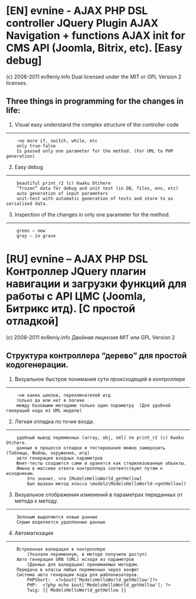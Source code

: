 [EN] evnine - AJAX PHP DSL controller JQuery Plugin AJAX Navigation + functions AJAX init for CMS API (Joomla, Bitrix, etc). [Easy debug]
================================
(c) 2008-2011 ev9eniy.info 
Dual licensed under the MIT or GPL Version 2 licenses.

Three things in programming for the changes in life:
----
1.	Visual easy understand the complex structure of the controller code 
----
		-no more if, switch, while, etc
		only true-false
		Is passed only one parameter for the method. (For UML to PHP generation)

2.	Easy debug 
----
		beautiful print_r2 (c) Kwaku Otchere 
		“frozen” data for debug and unit test (in DB, files, env, etc)
		auto generation of input parameters
		unit-test with automatic generation of tests and store to as serialized data.

3.	Inspection of the changes in only one parameter for the method.
----
		green – new 
		gray – in grave

[RU] evnine – AJAX PHP DSL Контроллер JQuery плагин навигации и загрузки функций  для работы с API ЦМС (Joomla, Битрикс итд). [С простой отладкой]
================================
(c) 2008-2011 ev9eniy.info
Двойная лицензия MIT или GPL Version 2

Структура контроллера “дерево” для простой кодогенерации.
----
1.	Визуальное быстрое понимания сути происходящей в контроллере
----
		-ни каких циклов, переключателей итд
		только да или нет в логике
		между базовыми методами только один параметру  (Для удобной генераций кода из UML модели) 

2.	Легкая отладка по точке вxода.
----
		удобный вывод переменных (array, obj, xml) по print_r2 (c) Kwaku Otchere.
		данные в процессе отладки и тестирования можно заморозить (Таблицы, Файлы, окружение, итд)
		авто генерация входных параметров 
		Юнит-тесты создаются сами и хранятся как стерилизованные объекты.
		Имена в массиве ответа контроллера соответствуют путям к исходникам.
			Это значит, что [ModelsHelloWorld_getHellow]
			был вызван метод класса \models\ModelsHelloWorld->getHellow()

3.	Визуальное отображения изменений в параметрах переданных от метода к методу.
----
		Зеленым выделяются новые данные
		Серым веделяется удалленные данные

4.  Автоматизация
----
		Встроенная валидация в контроллере 
			(Указали переменную, в методе получили доступ)
		Авто генерация URN (URL) исxодя из параметров 
			(Данныx для валидации) принимаемыx методом.
		Передача в классы любыx переменныx через конфиг
		Система авто генерации кода для шаблонизаторов.
			PHPShort:  <?=$out['ModelsHelloWorld_getHellow']?> 
			PHP:  <?php echo $out['ModelsHelloWorld_getHellow']; ?>
			Twig: {{ ModelsHelloWorld_getHellow }} 			